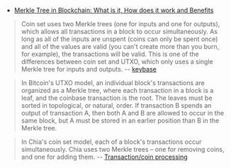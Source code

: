 - [Merkle Tree in Blockchain: What is it, How does it work and Benefits](https://www.simplilearn.com/tutorials/blockchain-tutorial/merkle-tree-in-blockchain)


> Coin set uses two Merkle trees (one for inputs and one for outputs), which allows all transactions in a block to occur simultaneously. As long as all of the inputs are unspent (coins can only be spent once) and all of the values are valid (you can't create more than you burn, for example), the transactions will be valid. This is one of the differences between coin set and UTXO, which only uses a single Merkle tree for inputs and outputs. -- [keybase](keybase://chat/chia_offers#general/1662)

> In Bitcoin's UTXO model, an individual block's transactions are organized as a Merkle tree, where each transaction in a block is a leaf, and the coinbase transaction is the root. The leaves must be sorted in topological, or natural, order. If transaction B spends an output of transaction A, then both A and B are allowed to occur in the same block, but A must be stored in an earlier position than B in the Merkle tree.

> In Chia's coin set model, each of a block's transactions occur simultaneously. Chia uses two Merkle trees – one for removing coins, and one for adding them. -- [Transaction/coin processing](https://docs.chia.net/docs/04coin-set-model/coin_set_vs_utxo/#transactioncoin-processing)